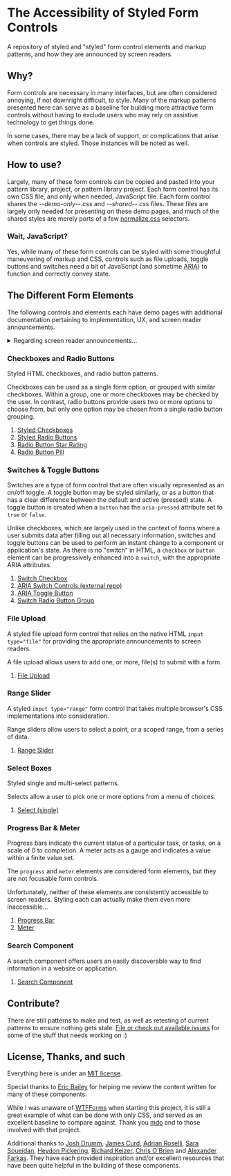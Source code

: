 # The Accessibility of Styled Form Controls
A repository of styled and "styled" form control elements and markup patterns, and how they are announced by screen readers. 

## Why?
Form controls are necessary in many interfaces, but are often considered annoying, if not downright difficult, to style. Many of the markup patterns presented here can serve as a baseline for building more attractive form controls without having to exclude users who may rely on assistive technology to get things done. 

In some cases, there may be a lack of support, or complications that arise when controls are styled. Those instances will be noted as well.


## How to use?
Largely, many of these form controls can be copied and pasted into your pattern library, project, or pattern library project. Each form control has its own CSS file, and only when needed, JavaScript file. Each form control shares the *--demo-only--.css* and *--shared--.css* files. These files are largely only needed for presenting on these demo pages, and much of the shared styles are merely ports of a few [normalize.css](https://necolas.github.io/normalize.css/) selectors.  


### Wait, JavaScript?
Yes, while many of these form controls can be styled with some thoughtful maneuvering of markup and CSS, controls such as file uploads, toggle buttons and switches need a bit of JavaScript (and sometime <abbr title="accessible rich internet applications">ARIA</abbr>) to function and correctly convey state. 


## The Different Form Elements
The following controls and elements each have demo pages with additional documentation pertaining to implementation, UX, and screen reader announcements.

<details>
    <summary>Regarding screen reader announcements...</summary>
    <p>
        Note the documentation of screen reader announcements is based on using the indicated versions of each screen reader and browser, per test. The test results are up to date per the "updated" date on each test page. Documentation is noted as "updated" when new testing or techniques have changed.  Editorial updates may not constitute a change in the noted updated date. 
    </p>
    <p>
        Things may change as browsers and screen readers are updated, so please refer to these as a snapshot in time, rather than being definitive results.  
    </p>
    <p>
        If you find that announcements and/or support as changed, please <a href="https://github.com/scottaohara/a11y_styled_form_controls/issues/new">file an issue</a>!
    </p>
</details>


### Checkboxes and Radio Buttons
Styled HTML checkboxes, and radio button patterns.  

Checkboxes can be used as a single form option, or grouped with similar checkboxes. Within a group, one or more checkboxes may be checked by the user. In contrast, radio buttons provide users two or more options to choose from, but only one option may be chosen from a single radio button grouping.

1. [Styled Checkboxes](src/checkbox)
2. [Styled Radio Buttons](src/radio-button)  
3. [Radio Button Star Rating](src/radio-button--rating)  
4. [Radio Button Pill](src/radio-button--pill)  


### Switches & Toggle Buttons 
Switches are a type of form control that are often visually represented as an on/off toggle. A toggle button may be styled similarly, or as a button that has a clear difference between the default and active (pressed) state. A toggle button is created when a `button` has the `aria-pressed` attribute set to `true` or `false`.

Unlike checkboxes, which are largely used in the context of forms where a user submits data after filling out all necessary information, switches and toggle buttons can be used to perform an instant change to a component or application's state. As there is no "switch" in HTML, a `checkbox` or `button` element can be progressively enhanced into a `switch`, with the appropriate ARIA attributes. 

1. [Switch Checkbox](src/checkbox--switch)
2. [ARIA Switch Controls (external repo)](https://scottaohara.github.io/aria-switch-control/)
3. [ARIA Toggle Button](src/toggle-button-switch)
4. [Switch Radio Button Group](src/radio-button--switch)


### File Upload
A styled file upload form control that relies on the native HTML `input type="file"` for providing the appropriate announcements to screen readers.

A file upload allows users to add one, or more, file(s) to submit with a form.  

1. [File Upload](src/file-upload)  


### Range Slider
A styled `input type="range"` form control that takes multiple browser's CSS implementations into consideration.  

Range sliders allow users to select a point, or a scoped range, from a series of data.

1. [Range Slider](src/range-slider)  


### Select Boxes
Styled single and multi-select patterns.  

Selects allow a user to pick one or more options from a menu of choices.

1. [Select (single)](src/select)  


### Progress Bar & Meter
Progress bars indicate the current status of a particular task, or tasks, on a scale of 0 to completion. A meter acts as a gauge and indicates a value within a finite value set. 

The <code>progress</code> and <code>meter</code> elements are considered form elements, but they are not focusable form controls.

Unfortunately, neither of these elements are consistently accessible to screen readers. Styling each can actually make them even more inaccessible...

1. [Progress Bar](src/progress-bar)  
2. [Meter](src/meter)


### Search Component
A search component offers users an easily discoverable way to find information in a website or application.   

1. [Search Component](src/search)  


## Contribute?
There are still patterns to make and test, as well as retesting of current patterns to ensure nothing gets stale. [File or check out available issues](https://github.com/scottaohara/a11y_styled_form_controls/issues) for some of the stuff that needs working on :)

## License, Thanks, and such
Everything here is under an [MIT license](https://github.com/scottaohara/accessible-components/blob/master/LICENSE.md).

Special thanks to [Eric Bailey](https://github.com/ericwbailey) for helping me review the content written for many of these components. 

While I was unaware of [WTFForms](http://wtfforms.com/) when starting this project, it is still a great example of what can be done with only CSS, and served as an excellent baseline to compare against. Thank you <a href="https://twitter.com/mdo">mdo</a> and to those involved with that project.

Additional thanks to [Josh Drumm](https://twitter.com/wwnjp), [James Curd](https://github.com/aminimalanimal), [Adrian Roselli](http://adrianroselli.com/), [Sara Soueidan](https://www.sarasoueidan.com/), [Heydon Pickering](https://inclusive-components.design/), [Richard Keizer](https://codepen.io/rakeizer), [Chris O'Brien](https://github.com/a11ycob) and [Alexander Farkas](https://github.com/aFarkas). They have each provided inspiration and/or excellent resources that have been quite helpful in the building of these components.

